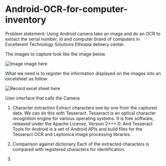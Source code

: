 # Android-OCR-for-computer-inventory
Problem statement: Using Android camera take an image and do an OCR to extract the serial number, id and computer brand of computers
in Excellerent Technology Solutions Ethiopia delivery center.

The images to capture look like the image below.

![Image](image1.png)
image here

What we need is to register the information displayed on the images into an excelsheet as follow

![Record](image2.png)
excel sheet here

User interface that calls the Camera
1. Character extraction
Extract characters one by one from the captured data. We can do this with Tesseract. 
Tesseract is an optical character recognition engine for various operating systems. 
It is free software, released under the Apache License, Version 2+++.0. And Tesseract Tools for Android 
is a set of Android APIs and build files for the Tesseract OCR and Leptonica image processing libraries.

2. Comparison against dictionary
Each of the extracted characters is compared with registered characters for identification.

3. 

